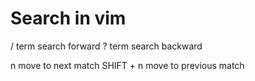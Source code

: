 # Search in vim

/ term         search forward
? term         search backward

n              move to next match
SHIFT + n      move to previous match
